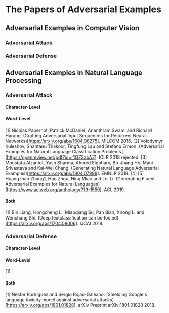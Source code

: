 # The Papers of Adversarial Examples
## Adversarial Examples in Computer Vision
### Adversarial Attack
### Adversarial Defense
## Adversarial Examples in Natural Language Processing
### Adversarial Attack
#### Character-Level

#### Word-Level
[1] Nicolas Papernot, Patrick McDaniel, Ananthram Swami and Richard Harang. (Crafting Adversarial Input Sequences for Recurrent Neural Networks)[https://arxiv.org/abs/1604.08275]. MILCOM 2016.
[2] Volodymyr Kuleshov, Shantanu Thakoor, Tingfung Lau and Stefano Ermon. (Adversarial Examples for Natural Language Classification Problems )[https://openreview.net/pdf?id=r1QZ3zbAZ]. ICLR 2018 rejected.
[3] Moustafa Alzantot, Yash Sharma, Ahmed Elgohary, Bo-Jhang Ho, Mani Srivastava and Kai-Wei Chang. (Generating Natural Language Adversarial Examples)[https://arxiv.org/abs/1804.07998]. EMNLP 2018.
[4]
[5] Huangzhao Zhang1, Hao Zhou, Ning Miao and Lei Li. (Generating Fluent Adversarial Examples for Natural Languages)[https://www.aclweb.org/anthology/P19-1559]. ACL 2019.
#### Both
[1] Bin Liang, Hongcheng Li, Miaoqiang Su, Pan Bian, Xirong Li and Wenchang Shi. (Deep textclassification can be fooled)[https://arxiv.org/abs/1704.08006]. IJCAI 2018. 

### Adversarial Defense
#### Character-Level

#### Word-Level
[1] 

#### Both
[1] Nestor Rodriguez and Sergio Rojas-Galeano. (Shielding Google's language toxicity model against adversarial attacks)[https://arxiv.org/abs/1801.01828]. arXiv Preprint arXiv:1801.01828 2018.
